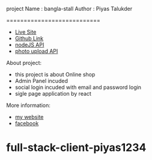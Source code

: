 project Name : bangla-stall
Author : Piyas Talukder

===========================

- [Live Site](https://bangla-stall.web.app/)
- [Github Link](https://github.com/Porgramming-Hero-web-course/full-stack-client-piyas1234/)
- [nodeJS API](https://cherry-pie-28611.herokuapp.com/)
- [photo upload API](https://api.imgbb.com/1/upload/)

 

About project:
 
- this project is about Online shop 
- Admin Panel incuded
- social login incuded with email and password login
- sigle page application by react



More information:
- [my website ](http://piyass.com)
- [facebook](https://web.facebook.com/piyastalukderr/)


# full-stack-client-piyas1234
